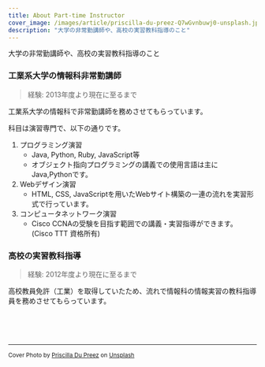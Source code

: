 ```yaml
---
title: About Part-time Instructor
cover_image: /images/article/priscilla-du-preez-Q7wGvnbuwj0-unsplash.jpg
description: "大学の非常勤講師や、高校の実習教科指導のこと"
---
```


大学の非常勤講師や、高校の実習教科指導のこと

### 工業系大学の情報科非常勤講師

> 経験: 2013年度より現在に至るまで

工業系大学の情報科で非常勤講師を務めさせてもらっています。

科目は演習専門で、以下の通りです。

1. プログラミング演習
    - Java, Python, Ruby, JavaScript等
    - オブジェクト指向プログラミングの講義での使用言語は主にJava,Pythonです。
2. Webデザイン演習
    - HTML, CSS, JavaScriptを用いたWebサイト構築の一連の流れを実習形式で行っています。
3. コンピュータネットワーク演習
    - Cisco CCNAの受験を目指す範囲での講義・実習指導ができます。(Cisco TTT 資格所有)

### 高校の実習教科指導

> 経験: 2012年度より現在に至るまで

高校教員免許（工業）を取得していたため、流れで情報科の情報実習の教科指導員を務めさせてもらっています。



<br>
<br>
<br>

----
<small><span>Cover Photo by <a href="https://unsplash.com/@priscilladupreez?utm_source=unsplash&amp;utm_medium=referral&amp;utm_content=creditCopyText">Priscilla Du Preez</a> on <a href="https://unsplash.com/s/photos/teach?utm_source=unsplash&amp;utm_medium=referral&amp;utm_content=creditCopyText">Unsplash</a></span></small>